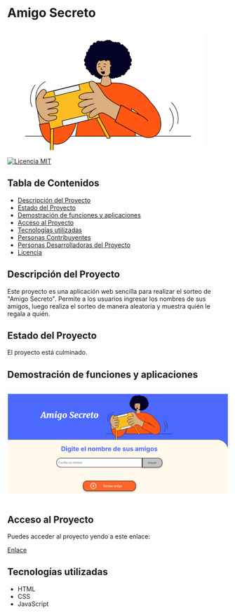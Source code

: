 # Amigo Secreto

![Imagen de portada](assets/amigo-secreto.png)

[![Licencia MIT](https://img.shields.io/badge/License-MIT-yellow.svg)](https://opensource.org/licenses/MIT)

## Tabla de Contenidos

- [Descripción del Proyecto](#descripcion-del-proyecto)
- [Estado del Proyecto](#estado-del-proyecto)
- [Demostración de funciones y aplicaciones](#demostracion-de-funciones-y-aplicaciones)
- [Acceso al Proyecto](#acceso-al-proyecto)
- [Tecnologías utilizadas](#tecnologias-utilizadas)
- [Personas Contribuyentes](#personas-contribuyentes)
- [Personas Desarrolladoras del Proyecto](#personas-desarrolladoras-del-proyecto)
- [Licencia](#licencia)

## Descripción del Proyecto

Este proyecto es una aplicación web sencilla para realizar el sorteo de "Amigo Secreto". Permite a los usuarios ingresar los nombres de sus amigos, luego realiza el sorteo de manera aleatoria y muestra quién le regala a quién.

## Estado del Proyecto

El proyecto está culminado.

## Demostración de funciones y aplicaciones

![Texto alternativo para el GIF](assets/images.gif)

## Acceso al Proyecto

Puedes acceder al proyecto yendo a este enlace:

[Enlace](https://andreyali.github.io/Amigo-Secreto/)

## Tecnologías utilizadas

- HTML
- CSS
- JavaScript

